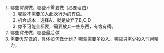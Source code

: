 1. 哪些*需要*做，哪些不需要做（必要理由）
	1. 哪些不需要加入此次行为的宾语。
	2. 机会成本：选择A，就是放弃了B,C,D
	3. 你不可能全都要，需要放弃一些东西，有舍有得。
2. 哪些*优先*做，哪些最后做
3. 需要优先做的，具体如何做计划？
哪些需要多投入，哪些只需少投入时间精力。